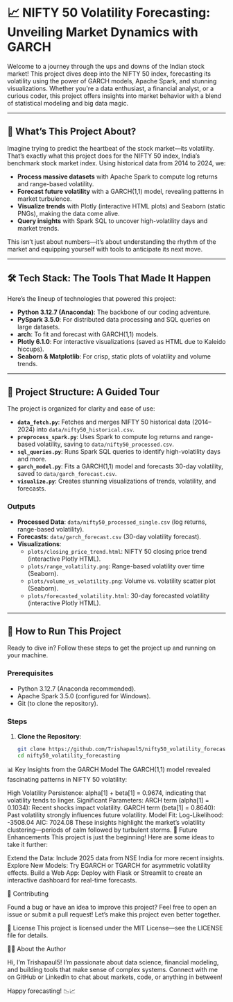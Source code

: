 # 📈 NIFTY 50 Volatility Forecasting: Unveiling Market Dynamics with GARCH

Welcome to a journey through the ups and downs of the Indian stock market! This project dives deep into the NIFTY 50 index, forecasting its volatility using the power of GARCH models, Apache Spark, and stunning visualizations. Whether you're a data enthusiast, a financial analyst, or a curious coder, this project offers insights into market behavior with a blend of statistical modeling and big data magic.

---

## 🌟 What’s This Project About?

Imagine trying to predict the heartbeat of the stock market—its volatility. That’s exactly what this project does for the NIFTY 50 index, India’s benchmark stock market index. Using historical data from 2014 to 2024, we:

- **Process massive datasets** with Apache Spark to compute log returns and range-based volatility.
- **Forecast future volatility** with a GARCH(1,1) model, revealing patterns in market turbulence.
- **Visualize trends** with Plotly (interactive HTML plots) and Seaborn (static PNGs), making the data come alive.
- **Query insights** with Spark SQL to uncover high-volatility days and market trends.

This isn’t just about numbers—it’s about understanding the rhythm of the market and equipping yourself with tools to anticipate its next move.

---

## 🛠️ Tech Stack: The Tools That Made It Happen

Here’s the lineup of technologies that powered this project:

- **Python 3.12.7 (Anaconda)**: The backbone of our coding adventure.
- **PySpark 3.5.0**: For distributed data processing and SQL queries on large datasets.
- **arch**: To fit and forecast with GARCH(1,1) models.
- **Plotly 6.1.0**: For interactive visualizations (saved as HTML due to Kaleido hiccups).
- **Seaborn & Matplotlib**: For crisp, static plots of volatility and volume trends.

---

## 📂 Project Structure: A Guided Tour

The project is organized for clarity and ease of use:

- **`data_fetch.py`**: Fetches and merges NIFTY 50 historical data (2014–2024) into `data/nifty50_historical.csv`.
- **`preprocess_spark.py`**: Uses Spark to compute log returns and range-based volatility, saving to `data/nifty50_processed.csv`.
- **`sql_queries.py`**: Runs Spark SQL queries to identify high-volatility days and more.
- **`garch_model.py`**: Fits a GARCH(1,1) model and forecasts 30-day volatility, saved to `data/garch_forecast.csv`.
- **`visualize.py`**: Creates stunning visualizations of trends, volatility, and forecasts.

### Outputs
- **Processed Data**: `data/nifty50_processed_single.csv` (log returns, range-based volatility).
- **Forecasts**: `data/garch_forecast.csv` (30-day volatility forecast).
- **Visualizations**:
  - `plots/closing_price_trend.html`: NIFTY 50 closing price trend (interactive Plotly HTML).
  - `plots/range_volatility.png`: Range-based volatility over time (Seaborn).
  - `plots/volume_vs_volatility.png`: Volume vs. volatility scatter plot (Seaborn).
  - `plots/forecasted_volatility.html`: 30-day forecasted volatility (interactive Plotly HTML).

---

## 🚀 How to Run This Project

Ready to dive in? Follow these steps to get the project up and running on your machine.

### Prerequisites
- Python 3.12.7 (Anaconda recommended).
- Apache Spark 3.5.0 (configured for Windows).
- Git (to clone the repository).

### Steps
1. **Clone the Repository**:
   ```bash
   git clone https://github.com/Trishapaul5/nifty50_volatility_forecasting.git
   cd nifty50_volatility_forecasting

  📊 Key Insights from the GARCH Model
The GARCH(1,1) model revealed fascinating patterns in NIFTY 50 volatility:

High Volatility Persistence: alpha[1] + beta[1] = 0.9674, indicating that volatility tends to linger.
Significant Parameters:
ARCH term (alpha[1] = 0.1034): Recent shocks impact volatility.
GARCH term (beta[1] = 0.8640): Past volatility strongly influences future volatility.
Model Fit:
Log-Likelihood: -3508.04
AIC: 7024.08
These insights highlight the market’s volatility clustering—periods of calm followed by turbulent storms.
🌱 Future Enhancements
This project is just the beginning! Here are some ideas to take it further:

Extend the Data: Include 2025 data from NSE India for more recent insights.
Explore New Models: Try EGARCH or TGARCH for asymmetric volatility effects.
Build a Web App: Deploy with Flask or Streamlit to create an interactive dashboard for real-time forecasts.

🤝 Contributing

Found a bug or have an idea to improve this project? Feel free to open an issue or submit a pull request! Let’s make this project even better together.

📜 License
This project is licensed under the MIT License—see the LICENSE file for details.

👩‍💻 About the Author

Hi, I’m Trishapaul5! I’m passionate about data science, financial modeling, and building tools that make sense of complex systems. Connect with me on GitHub or LinkedIn to chat about markets, code, or anything in between!

Happy forecasting! 📉📈
